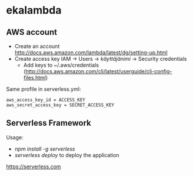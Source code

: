 # ekalambda

## AWS account

- Create an account http://docs.aws.amazon.com/lambda/latest/dg/setting-up.html
- Create access key IAM -> Users -> *käyttäjänimi* -> Security credentials
    - Add keys to ~/.aws/credentials (http://docs.aws.amazon.com/cli/latest/userguide/cli-config-files.html)

Same profile in serverless.yml:
```[jari]
aws_access_key_id = ACCESS_KEY
aws_secret_access_key = SECRET_ACCESS_KEY
```

## Serverless Framework

Usage:
- *npm install -g serverless*
- *serverless deploy* to deploy the application

https://serverless.com
